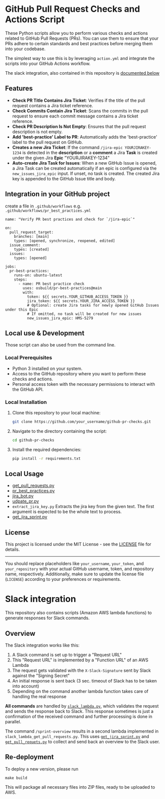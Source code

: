 # GitHub Pull Request Checks and Actions Script

These Python scripts allow you to perform various checks and actions related to GitHub Pull Requests (PRs).
You can use them to ensure that your PRs adhere to certain standards and best practices before merging them into your codebase.

The simplest way to use this is by leveraging `action.yml` and integrate the scripts into your GitHub Actions workflow.

The slack integration, also contained in this repository is [documented below](#slack-integration)

## Features

- **Check PR Title Contains Jira Ticket**: Verifies if the title of the pull request contains a Jira ticket reference.
- **Check Commits Contain Jira Ticket**: Scans the commits in the pull request to ensure each commit message contains a Jira ticket reference.
- **Check PR Description Is Not Empty**: Ensures that the pull request description is not empty.
- **Add 'best-practice' Label to PR**: Automatically adds the 'best-practice' label to the pull request on GitHub.
- **Creates a new Jira Ticket**: If the command `/jira-epic YOURJIRAKEY-1234` is detected in the **description** or a **comment** a Jira **Task** is created under the given Jira **Epic** "YOURJIRAKEY-1234"
 - **Auto-create Jira Task for Issues**: When a new GitHub Issue is opened, a Jira Task can be created automatically if an epic is configured via the `new_issues_jira_epic` input. If unset, no task is created. The created Jira key is appended to the GitHub Issue title and body.

## Integration in your GitHub project

create a file in `.github/workflows` e.g. `.github/workflows/pr_best_practices.yml`

```
name: "Verify PR best practices and check for `/jira-epic`"

on:
  pull_request_target:
    branches: [main]
    types: [opened, synchronize, reopened, edited]
  issue_comment:
    types: [created]
  issues:
    types: [opened]

jobs:
  pr-best-practices:
    runs-on: ubuntu-latest
    steps:
      - name: PR best practice check
        uses: osbuild/pr-best-practices@main
        with:
          token: ${{ secrets.YOUR_GITHUB_ACCESS_TOKEN }}
          jira_token: ${{ secrets.YOUR_JIRA_ACCESS_TOKEN }}
          # Optional: create Jira tasks for newly opened GitHub Issues under this Epic
          # If omitted, no task will be created for new issues
          new_issues_jira_epic: HMS-5279
```

## Local use & Development

Those script can also be used from the command line.

### Local Prerequisites

- Python 3 installed on your system.
- Access to the GitHub repository where you want to perform these checks and actions.
- Personal access token with the necessary permissions to interact with the GitHub API.

### Local Installation

1. Clone this repository to your local machine:

    ```bash
    git clone https://github.com/your_username/github-pr-checks.git
    ```

2. Navigate to the directory containing the script:

    ```bash
    cd github-pr-checks
    ```

3. Install the required dependencies:

    ```bash
    pip install -r requirements.txt
    ```

## Local Usage

 * [get_pull_requests.py](get_pull_requests.md)
 * [pr_best_practices.py](pr_best_practices.md)
 * [jira_bot.py](jira_bot.md)
 * [udpate_pr.py](update_pr.md)
 * `extract_jira_key.py`
   Extracts the jira key from the given text. The first argument is expected to be the whole text to process.
 * [get_jira_sprint.py](get_jira_sprint.md)

## License

This project is licensed under the MIT License - see the [LICENSE](LICENSE) file for details.

---

You should replace placeholders like `your_username`, `your_token`, and `your_repository` with your actual GitHub username, token, and repository name, respectively. Additionally, make sure to update the license file (`LICENSE`) according to your preferences or requirements.

# Slack integration
This repository also contains scripts (Amazon AWS lambda functions) to generate responses for Slack commands.

## Overview
The Slack integration works like this:

1. A Slack command is set up to trigger a "Request URL"
1. This "Request URL" is implemented by a "Function URL" of an AWS Lambda
1. The request gets validated with the `X-Slack-Signature` sent by Slack against the "Signing Secret"
1. An initial response is sent back (3 sec. timeout of Slack has to be taken into account)
1. Depending on the command another lambda function takes care of handling the real response

**All commands** are handled by [`slack_lambda.py`](slack_lambda.md), which validates
the request and sends the response back to Slack. This response sometimes is just
a confirmation of the received command and further processing is done in parallel.

The command `/sprint-overview` results in a second lambda implemented in
`slack_lambda_get_pull_requests.py`.
This uses [`get_jira_sprint.py`](get_jira_sprint.md) and [`get_pull_requets.py`](get_pull_requets.md) to collect and
send back an overview to the Slack user.

## Re-deployment
To deploy a new version, please run

```
make build
```

This will package all necessary files into ZIP files, ready to be uploaded to AWS.

